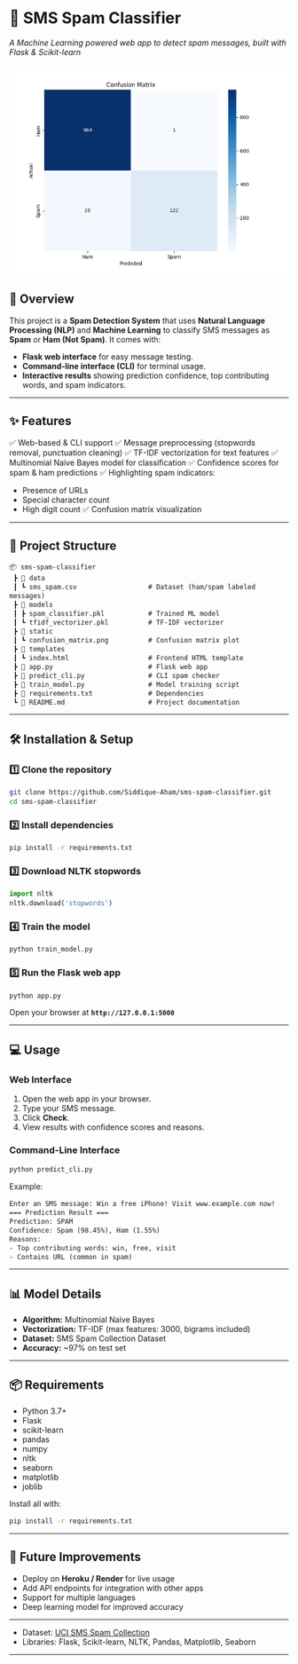 
# 📩 SMS Spam Classifier

*A Machine Learning powered web app to detect spam messages, built with Flask & Scikit-learn*

![Confusion Matrix](static/confusion_matrix.png)

## 🚀 Overview

This project is a **Spam Detection System** that uses **Natural Language Processing (NLP)** and **Machine Learning** to classify SMS messages as **Spam** or **Ham (Not Spam)**.
It comes with:

* **Flask web interface** for easy message testing.
* **Command-line interface (CLI)** for terminal usage.
* **Interactive results** showing prediction confidence, top contributing words, and spam indicators.

---

## ✨ Features

✅ Web-based & CLI support
✅ Message preprocessing (stopwords removal, punctuation cleaning)
✅ TF-IDF vectorization for text features
✅ Multinomial Naive Bayes model for classification
✅ Confidence scores for spam & ham predictions
✅ Highlighting spam indicators:

* Presence of URLs
* Special character count
* High digit count
  ✅ Confusion matrix visualization

---

## 📂 Project Structure

```
📦 sms-spam-classifier
 ┣ 📂 data
 ┃ ┗ sms_spam.csv                  # Dataset (ham/spam labeled messages)
 ┣ 📂 models
 ┃ ┣ spam_classifier.pkl           # Trained ML model
 ┃ ┗ tfidf_vectorizer.pkl          # TF-IDF vectorizer
 ┣ 📂 static
 ┃ ┗ confusion_matrix.png          # Confusion matrix plot
 ┣ 📂 templates
 ┃ ┗ index.html                    # Frontend HTML template
 ┣ 📜 app.py                        # Flask web app
 ┣ 📜 predict_cli.py                # CLI spam checker
 ┣ 📜 train_model.py                # Model training script
 ┣ 📜 requirements.txt              # Dependencies
 ┗ 📜 README.md                     # Project documentation
```

---

## 🛠 Installation & Setup

### 1️⃣ Clone the repository

```bash
git clone https://github.com/Siddique-Aham/sms-spam-classifier.git
cd sms-spam-classifier
```

### 2️⃣ Install dependencies

```bash
pip install -r requirements.txt
```

### 3️⃣ Download NLTK stopwords

```python
import nltk
nltk.download('stopwords')
```

### 4️⃣ Train the model

```bash
python train_model.py
```

### 5️⃣ Run the Flask web app

```bash
python app.py
```

Open your browser at **`http://127.0.0.1:5000`**

---

## 💻 Usage

### **Web Interface**

1. Open the web app in your browser.
2. Type your SMS message.
3. Click **Check**.
4. View results with confidence scores and reasons.

### **Command-Line Interface**

```bash
python predict_cli.py
```

Example:

```
Enter an SMS message: Win a free iPhone! Visit www.example.com now!
=== Prediction Result ===
Prediction: SPAM
Confidence: Spam (98.45%), Ham (1.55%)
Reasons:
- Top contributing words: win, free, visit
- Contains URL (common in spam)
```

---

## 📊 Model Details

* **Algorithm:** Multinomial Naive Bayes
* **Vectorization:** TF-IDF (max features: 3000, bigrams included)
* **Dataset:** SMS Spam Collection Dataset
* **Accuracy:** \~97% on test set

---


## 📦 Requirements

* Python 3.7+
* Flask
* scikit-learn
* pandas
* numpy
* nltk
* seaborn
* matplotlib
* joblib

Install all with:

```bash
pip install -r requirements.txt
```

---

## 🔮 Future Improvements

* Deploy on **Heroku / Render** for live usage
* Add API endpoints for integration with other apps
* Support for multiple languages
* Deep learning model for improved accuracy

---


* Dataset: [UCI SMS Spam Collection](https://archive.ics.uci.edu/ml/datasets/sms+spam+collection)
* Libraries: Flask, Scikit-learn, NLTK, Pandas, Matplotlib, Seaborn

---


